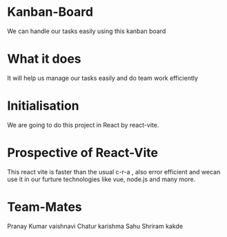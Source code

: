 # Kanban-Board
We can handle our tasks easily using this kanban board
# What it does
It will help us manage our tasks easily and do team work efficiently
# Initialisation
We are going to do this project in React by react-vite.
# Prospective of React-Vite
This react vite is faster than the usual c-r-a , also error efficient and wecan use it in our furture technologies like vue, node.js and many more. 
# Team-Mates
Pranay Kumar 
vaishnavi Chatur
karishma Sahu
Shriram kakde
